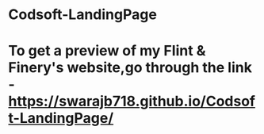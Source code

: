 # Codsoft-LandingPage
# To get a preview of my Flint & Finery's website,go through the link - https://swarajb718.github.io/Codsoft-LandingPage/
